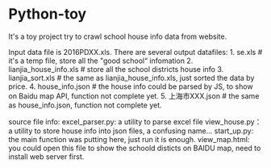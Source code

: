 # Python-toy
It's a toy project try to crawl school house info data from website.

Input data file is 2016PDXX.xls.
There are several output datafiles:
	1. se.xls # it's a temp file, store all the "good school“ infomation
	2. lianjia_house_info.xls # store all the school districts house info
	3. lianjia_sort.xls # the same as lianjia_house_info.xls, just sorted the data by price.
	4. house_info.json # the house info could be parsed by JS, to show on Baidu map API, function not complete yet.
	5. 上海市XXX.json # the same as house_info.json, function not complete yet.


source file info:
	excel_parser.py: a utility to parse excel file
	view_house.py： a utility to store house info into json files, a confusing name...
	start_up.py: the main function was putting here, just run it is enough.
	view_map.html: you could open this file to show the schoold disticts on BAIDU map, need to install web server first.

